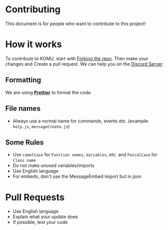 # Contributing
This document is for people who want to contribute to this project!

# How it works
To contribute to KOMU, start with [Forking the repo](https://github.com/KomuBotDeveloppement/KOMU/fork).
Then make your changes and Create a pull request.
We can help you on the [Discord Server](https://KOMU/discord)

## Formatting
We are using **[Prettier](https://prettier.io)** to format the code.

## File names
- Always use a normal name for commands, events etc. (ecample: `help.js`, `messageCreate.js`)

## Some Rules
- Use `camelCase` for `Function names`, `Variables`, etc. and `PascalCase` for `Class name`
- Do not make unused variables/imports
- Use English language
- For embeds, don't use the MessageEmbed import but in json

# Pull Requests
- Use English language
- Explain what your update does
- If possible, test your code
